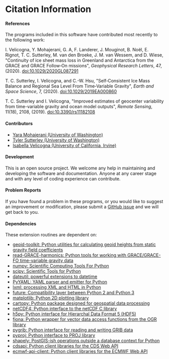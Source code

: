 Citation Information
====================

#### References
The programs included in this software have contributed
most recently to the following work:

I. Velicogna, Y. Mohajerani, G. A, F. Landerer, J. Mouginot, B. No&euml;l,
E. Rignot, T. C. Sutterley, M. van den Broeke, J. M. van Wessem, and D. Wiese,
"Continuity of ice sheet mass loss in Greenland and Antarctica from the GRACE
and GRACE Follow‐On missions", *Geophysical Research Letters*, 47,
(2020). [doi:10.1029/2020GL087291]( https://doi.org/10.1029/2020GL087291)

T. C. Sutterley, I. Velicogna, and C.-W. Hsu, "Self‐Consistent Ice Mass Balance
and Regional Sea Level From Time‐Variable Gravity", *Earth and Space Science*, 7,
(2020). [doi:10.1029/2019EA000860](https://doi.org/10.1029/2019EA000860)

T. C. Sutterley and I. Velicogna, "Improved estimates of geocenter variability
from time-variable gravity and ocean model outputs", *Remote Sensing*, 11(18),
2108, (2019). [doi:10.3390/rs11182108](https://doi.org/10.3390/rs11182108)

#### Contributors
- [Yara Mohajerani (University of Washington)](https://www.yaramohajerani.com/)
- [Tyler Sutterley (University of Washington)](http://psc.apl.uw.edu/people/investigators/tyler-sutterley/)
- [Isabella Velicogna (University of California, Irvine)](https://www.ess.uci.edu/~velicogna/pi.html)

#### Development
This is an open source project.  We welcome any help in maintaining and developing the software and documentation.  Anyone at any career stage and with any level of coding experience can contribute.

#### Problem Reports
If you have found a problem in these programs, or you would like to suggest an improvement or modification, please submit a [GitHub issue](https://github.com/tsutterley/model-harmonics/issues) and we will get back to you.

#### Dependencies
These extension routines are dependent on:
- [geoid-toolkit: Python utilities for calculating geoid heights from static gravity field coefficients](https://github.com/tsutterley/geoid-toolkit/)
- [read-GRACE-harmonics: Python tools for working with GRACE/GRACE-FO time-variable gravity data](https://github.com/tsutterley/read-GRACE-harmonics)
- [numpy: Scientific Computing Tools For Python](https://numpy.org)
- [scipy: Scientific Tools for Python](https://docs.scipy.org/doc/)
- [dateutil: powerful extensions to datetime](https://dateutil.readthedocs.io/en/stable/)
- [PyYAML: YAML parser and emitter for Python](https://github.com/yaml/pyyaml)
- [lxml: processing XML and HTML in Python](https://pypi.python.org/pypi/lxml)
- [future: Compatibility layer between Python 2 and Python 3](https://python-future.org/)
- [matplotlib: Python 2D plotting library](https://matplotlib.org/)
- [cartopy: Python package designed for geospatial data processing](https://scitools.org.uk/cartopy/docs/latest/)
- [netCDF4: Python interface to the netCDF C library](https://unidata.github.io/netcdf4-python/)
- [h5py: Python interface for Hierarchal Data Format 5 (HDF5)](https://www.h5py.org/)
- [fiona: Python wrapper for vector data access functions from the OGR library](https://fiona.readthedocs.io/en/latest/manual.html)
- [pygrib: Python interface for reading and writing GRIB data](https://pypi.python.org/pypi/pygrib)
- [pyproj: Python interface to PROJ library](https://pypi.org/project/pyproj/)
- [shapely: PostGIS-ish operations outside a database context for Python](http://toblerity.org/shapely/index.html)
- [cdsapi: Python client libraries for the CDS Web API](https://pypi.org/project/cdsapi/)
- [ecmwf-api-client: Python client libraries for the ECMWF Web API](https://software.ecmwf.int/wiki/display/WEBAPI/Web-API+Downloads)
